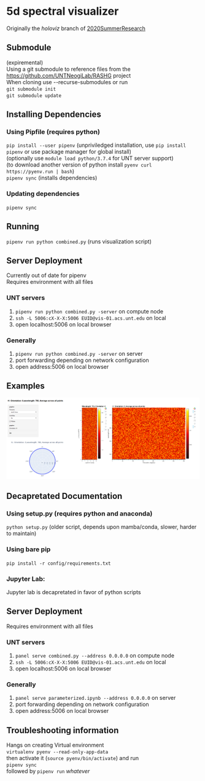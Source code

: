# 5d spectral visualizer

Originally the _holoviz_ branch of [2020SummerResearch](https://github.com/UNTNeogiLab/2020SummerResearch)

## Submodule

(expiremental)  
Using a git submodule to reference files from the https://github.com/UNTNeogiLab/RASHG project  
When cloning use --recurse-submodules or run  
`git submodule init`  
`git submodule update`

## Installing Dependencies

### Using Pipfile (requires python)

`pip install --user pipenv` (unpriviledged installation, use `pip install pipenv` or use package manager for global
install)  
(optionally use `module load python/3.7.4` for UNT server support)  
(to download another version of python install `pyenv curl https://pyenv.run | bash`)  
`pipenv sync` (installs dependencies)

### Updating dependencies

`pipenv sync`

## Running

`pipenv run python combined.py` (runs visualization script)

## Server Deployment

Currently out of date for pipenv  
Requires environment with all files

### UNT servers

1. `pipenv run python combined.py -server` on compute node
1. `ssh -L 5006:cX-X-X:5006 EUID@vis-01.acs.unt.edu` on local
1. open localhost:5006 on local browser

### Generally

1. `pipenv run python combined.py -server` on server
1. port forwarding depending on network configuration
1. open address:5006 on local browser

## Examples

![example](examples/Parameterized.png)

## Decapretated Documentation

### Using setup.py (requires python and anaconda)

`python setup.py` (older script, depends upon mamba/conda, slower, harder to maintain)

### Using bare pip

`pip install -r config/requirements.txt`

### Jupyter Lab:

Jupyter lab is decapretated in favor of python scripts

## Server Deployment

Requires environment with all files

### UNT servers

1. `panel serve combined.py --address 0.0.0.0` on compute node
1. `ssh -L 5006:cX-X-X:5006 EUID@vis-01.acs.unt.edu` on local
1. open localhost:5006 on local browser

### Generally

1. `panel serve parameterized.ipynb --address 0.0.0.0` on server
1. port forwarding depending on network configuration
1. open address:5006 on local browser
## Troubleshooting information
Hangs on creating Virtual environment  
`virtualenv pyenv --read-only-app-data`  
then activate it (`source pyenv/bin/activate`) and run  
`pipenv sync`  
followed by 
`pipenv run` *whatever*
